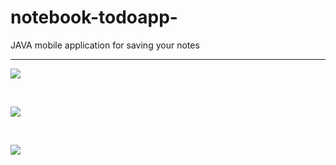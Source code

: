 # notebook-todoapp-
JAVA mobile application for saving your notes
<hr>
<p><img src="https://github.com/user-attachments/assets/08a5b266-0165-4790-bd87-2cb92e7ace9d"/></p>
<br>
<p><img src="https://github.com/user-attachments/assets/c76a5b27-469b-449a-bff2-ac06a22185de"/></p>
<br>
<p><img src="https://github.com/user-attachments/assets/1b4b8ee5-7b62-4024-8624-78b99a5d5237"/></p>
